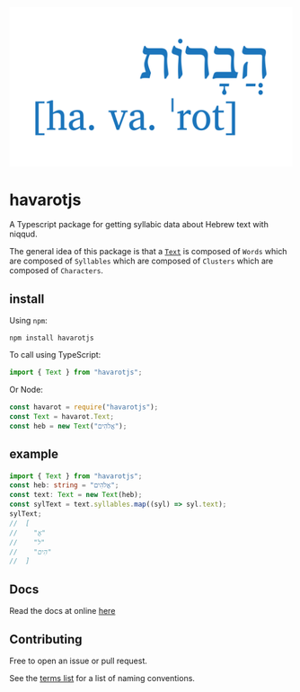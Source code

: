 ![havarot](./havarot-2400.png)

# havarotjs

A Typescript package for getting syllabic data about Hebrew text with niqqud.

The general idea of this package is that a [`Text`](./modules/text.html) is composed of `Words` which are composed of `Syllables` which are composed of `Clusters` which are composed of `Characters`.

## install

Using `npm`:

```
npm install havarotjs
```

To call using TypeScript:

```typescript
import { Text } from "havarotjs";
```

Or Node:

```javascript
const havarot = require("havarotjs");
const Text = havarot.Text;
const heb = new Text("אֱלֹהִים");
```

## example

```typescript
import { Text } from "havarotjs";
const heb: string = "אֱלֹהִים";
const text: Text = new Text(heb);
const sylText = text.syllables.map((syl) => syl.text);
sylText;
//  [
//    "אֱ"
//    "לֹ"
//    "הִים"
//  ]
```

## Docs

Read the docs at online [here](https://charlesloder.github.io/havarot/)

## Contributing

Free to open an issue or pull request.

See the [terms list](./docs/terms.md) for a list of naming conventions.
